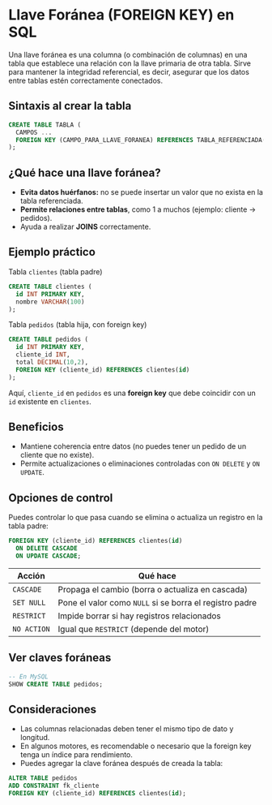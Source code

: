 # **Llave Foránea (FOREIGN KEY) en SQL**

Una llave foránea es una columna (o combinación de columnas) en una tabla que establece una relación con la llave primaria de otra tabla. Sirve para mantener la integridad referencial, es decir, asegurar que los datos entre tablas estén correctamente conectados.


## Sintaxis al crear la tabla

```sql
CREATE TABLE TABLA (
  CAMPOS ...
  FOREIGN KEY (CAMPO_PARA_LLAVE_FORANEA) REFERENCES TABLA_REFERENCIADA(COLUMNA_DE_TABLA_REFERENCIADA)
);
```


## ¿Qué hace una llave foránea?

- **Evita datos huérfanos:** no se puede insertar un valor que no exista en la tabla referenciada.
- **Permite relaciones entre tablas**, como 1 a muchos (ejemplo: cliente → pedidos).
- Ayuda a realizar **JOINS** correctamente.


## Ejemplo práctico

Tabla `clientes` (tabla padre)
```sql
CREATE TABLE clientes (
  id INT PRIMARY KEY,
  nombre VARCHAR(100)
);
```

Tabla `pedidos` (tabla hija, con foreign key)
```sql
CREATE TABLE pedidos (
  id INT PRIMARY KEY,
  cliente_id INT,
  total DECIMAL(10,2),
  FOREIGN KEY (cliente_id) REFERENCES clientes(id)
);
```
Aquí, `cliente_id` en `pedidos` es una **foreign key** que debe coincidir con un `id` existente en `clientes`.


## Beneficios

- Mantiene coherencia entre datos (no puedes tener un pedido de un cliente que no existe).
- Permite actualizaciones o eliminaciones controladas con `ON DELETE` y `ON UPDATE`.


## Opciones de control

Puedes controlar lo que pasa cuando se elimina o actualiza un registro en la tabla padre:

```sql
FOREIGN KEY (cliente_id) REFERENCES clientes(id)
  ON DELETE CASCADE
  ON UPDATE CASCADE;
```

| **Acción**  | **Qué hace**                                            |
| ----------- | ------------------------------------------------------- |
| `CASCADE`   | Propaga el cambio (borra o actualiza en cascada)        |
| `SET NULL`  | Pone el valor como `NULL` si se borra el registro padre |
| `RESTRICT`  | Impide borrar si hay registros relacionados             |
| `NO ACTION` | Igual que `RESTRICT` (depende del motor)                |


## Ver claves foráneas

```sql
-- En MySQL
SHOW CREATE TABLE pedidos;
```


## Consideraciones

- Las columnas relacionadas deben tener el mismo tipo de dato y longitud.
- En algunos motores, es recomendable o necesario que la foreign key tenga un índice para rendimiento.
- Puedes agregar la clave foránea después de creada la tabla:
```sql
ALTER TABLE pedidos
ADD CONSTRAINT fk_cliente
FOREIGN KEY (cliente_id) REFERENCES clientes(id);
```

